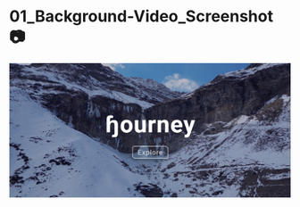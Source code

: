 # 01_Background-Video_Screenshot 📷

<img src='./01_Background-Video_Screenshot.png' alt='01_Background-Video_Screenshot'>